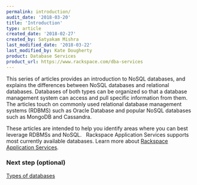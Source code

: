 ```yaml
---
permalink: introduction/
audit_date: '2018-03-20'
title: 'Introduction'
type: article
created_date: '2018-02-27'
created_by: Satyakam Mishra
last_modified_date: '2018-03-22'
last_modified_by: Kate Dougherty
product: Database Services
product_url: https://www.rackspace.com/dba-services
---
```


This series of articles provides an introduction to NoSQL databases, and explains the differences between NoSQL databases and relational databases. Databases of both types can be organized so that a database management system can access and pull specific information from them. The articles touch on commonly used relational database management systems (RDBMS) such as Oracle Database and popular NoSQL databases such as MongoDB and Cassandra.

These articles are intended to help you identify areas where you can best leverage RDBMSs and NoSQL.
 
Rackspace Application Services supports most currently available databases. Learn more about [Rackspace Application Services](https://www.rackspace.com/en-us/digital/rackspace-application-services).

### Next step (optional)

[Types of databases](/how-to/types-of-databases/)
